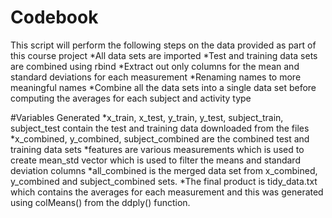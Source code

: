 # Codebook  
This script will perform the following steps on the data provided as part of this course project
*All data sets are imported
*Test and training data sets are combined using rbind
*Extract out only columns for the mean and standard deviations for each measurement
*Renaming names to more meaningful names
*Combine all the data sets into a single data set before computing the averages for each subject and activity type



#Variables Generated
*x_train, x_test, y_train, y_test, subject_train, subject_test contain the test and training data downloaded from the files
*x_combined, y_combined, subject_combined are the combined test and training data sets
*features are various measurements which is used to create mean_std vector which is used to filter the means and standard deviation columns
*all_combined is the merged data set from x_combined, y_combined and subject_combined sets.
*The final product is tidy_data.txt which contains the averages for each measurement and this was generated using colMeans() from the ddply() function. 
